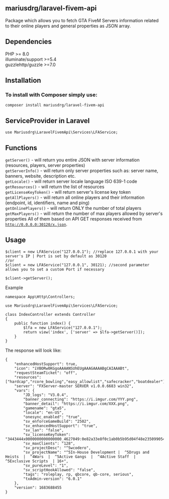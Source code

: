 ## mariusdrg/laravel-fivem-api
Package which allows you to fetch GTA FiveM Servers information related to their online players and general properties as JSON array.

## Dependencies
PHP >= 8.0<br>
illuminate/support >=5.4<br>
guzzlehttp/guzzle >=7.0

## Installation

### To install with Composer simply use:
```composer install mariusdrg/laravel-fivem-api```

## ServiceProvider in Laravel

```use Mariusdrg\LaravelFivemApi\Services\LFAService;```

## Functions

```getServer()``` - will return you entire JSON with server information (resources, players, server properties)<br>
```getServerInfo()``` - will return only server properties such as: server name, banners, website, description etc.<br>
```getLocale()``` - will return server locale language ISO 639-1 code<br>
```getResources()``` - will return the list of resources<br>
```getLicenseKeyToken()``` - will return server's license key token<br>
```getAllPlayers()``` - will return all online players and their information (endpoint, id, identifiers, name and ping)<br>
```getOnlinePlayers()``` - will return ONLY the number of total players<br>
```getMaxPlayers()``` - will return the number of max players allowed by server's properties
All of them based on API GET responses received from <code>http://0.0.0.0:30120/x.json</code>.


## Usage

```
$client = new LFAService("127.0.0.1"); //replace 127.0.0.1 with your server's IP | Port is set by default as 30120
//or
$client = new LFAService("127.0.0.1", 30121); //second parameter allows you to set a custom Port if necessary

$client->getServer();
```

Example
```
namespace App\Http\Controllers;

use Mariusdrg\LaravelFivemApi\Services\LFAService;

class IndexController extends Controller
{
    public function index() {
        $lfa = new LFAService("127.0.0.1");
        return view('index', ['server' => $lfa->getServer()]);
    }
}
```

The response will look like:
```
{
    "enhancedHostSupport": true,
    "icon": "iVBORw0KGgoAAAANSUhEUgAAAGAAAABgCAIAAABt",
    "requestSteamTicket": "off",
    "resources": ["hardcap","rcore_bowling","easy_allowlist","safecracker","boatdealer"],
    "server": "FXServer-master SERVER v1.0.0.6683 win32",
    "vars": {
        "JD_logs": "V3.0.4",
        "banner_connecting": "https://i.imgur.com/YYY.png",
        "banner_detail": "https://i.imgur.com/XXX.png",
        "gamename": "gta5",
        "locale": "en-US",
        "onesync_enabled": "true",
        "sv_enforceGameBuild": "2502",
        "sv_enhancedHostSupport": "true",
        "sv_lan": "false",
        "sv_licenseKeyToken": "3443444x0000000000000000_4627049:0e82a33e8f0c1ab0b5b95d04f48e235099054ecebad8ah8aed4a8951a8a218b8",
        "sv_maxClients": "128",
        "sv_projectDesc": "^5wcodero",
        "sv_projectName": "^5In-House Development |  ^5Drugs and Heists  |  ^4Wars  |  ^5Active Gangs  |  ^4Active Staff  |  ^5Exclusive Scripts  | 16+",
        "sv_pureLevel": "1",
        "sv_scriptHookAllowed": "false",
        "tags": "roleplay, rp, qbcore, qb-core, serious",
        "txAdmin-version": "6.0.1"
    },
    "version": 1683688455
}
```